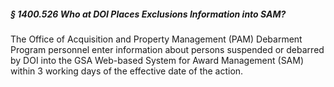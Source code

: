 ##### § 1400.526 Who at DOI Places Exclusions Information into SAM? #####

The Office of Acquisition and Property Management (PAM) Debarment Program personnel enter information about persons suspended or debarred by DOI into the GSA Web-based System for Award Management (SAM) within 3 working days of the effective date of the action.